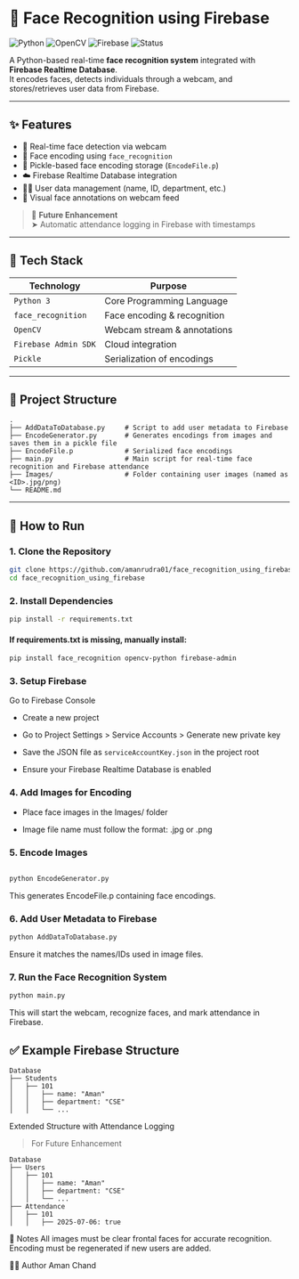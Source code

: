 # 🔐 Face Recognition using Firebase

![Python](https://img.shields.io/badge/Python-3.8+-blue?style=flat-square&logo=python)
![OpenCV](https://img.shields.io/badge/OpenCV-RealTime-blue?style=flat-square&logo=opencv)
![Firebase](https://img.shields.io/badge/Firebase-Backend-yellow?style=flat-square&logo=firebase)
![Status](https://img.shields.io/badge/Project-Active-brightgreen?style=flat-square)

A Python-based real-time **face recognition system** integrated with **Firebase Realtime Database**.  
It encodes faces, detects individuals through a webcam, and stores/retrieves user data from Firebase.

---

## ✨ Features

- 🎥 Real-time face detection via webcam
- 🧠 Face encoding using `face_recognition`
- 💾 Pickle-based face encoding storage (`EncodeFile.p`)
- ☁️ Firebase Realtime Database integration
- 🧑‍💼 User data management (name, ID, department, etc.)
- 📸 Visual face annotations on webcam feed

> 🔮 **Future Enhancement**  
> ➤ Automatic attendance logging in Firebase with timestamps

---

## 🧰 Tech Stack

| Technology      | Purpose                     |
|----------------|-----------------------------|
| `Python 3`      | Core Programming Language   |
| `face_recognition` | Face encoding & recognition |
| `OpenCV`        | Webcam stream & annotations |
| `Firebase Admin SDK` | Cloud integration       |
| `Pickle`         | Serialization of encodings |

---

## 📁 Project Structure

```
.
├── AddDataToDatabase.py     # Script to add user metadata to Firebase
├── EncodeGenerator.py       # Generates encodings from images and saves them in a pickle file
├── EncodeFile.p             # Serialized face encodings
├── main.py                  # Main script for real-time face recognition and Firebase attendance
├── Images/                  # Folder containing user images (named as <ID>.jpg/png)
└── README.md
```
---

## 🚀 How to Run

### 1. Clone the Repository

```bash
git clone https://github.com/amanrudra01/face_recognition_using_firebase.git
cd face_recognition_using_firebase
```

### 2. Install Dependencies
```bash
pip install -r requirements.txt
```
#### If requirements.txt is missing, manually install:

```bash
pip install face_recognition opencv-python firebase-admin
```

### 3. Setup Firebase
Go to Firebase Console

- Create a new project

- Go to Project Settings > Service Accounts > Generate new private key

- Save the JSON file as `serviceAccountKey.json` in the project root

- Ensure your Firebase Realtime Database is enabled

### 4. Add Images for Encoding

- Place face images in the Images/ folder

- Image file name must follow the format: <ID>.jpg or <ID>.png

### 5. Encode Images
```bash

python EncodeGenerator.py
```
This generates EncodeFile.p containing face encodings.

### 6. Add User Metadata to Firebase

```bash
python AddDataToDatabase.py
```
Ensure it matches the names/IDs used in image files.

### 7. Run the Face Recognition System
```bash
python main.py
```
This will start the webcam, recognize faces, and mark attendance in Firebase.


## ✅ Example Firebase Structure

```
Database
├── Students
│   ├── 101
│   │   ├── name: "Aman"
│   │   ├── department: "CSE"
│   │   └── ...

```
Extended Structure with Attendance Logging
> For Future Enhancement
```
Database
├── Users
│   ├── 101
│   │   ├── name: "Aman"
│   │   ├── department: "CSE"
│   │   └── ...
├── Attendance
│   ├── 101
│   │   ├── 2025-07-06: true

```

📌 Notes
All images must be clear frontal faces for accurate recognition.
Encoding must be regenerated if new users are added.


🧑‍💻 Author
Aman Chand
